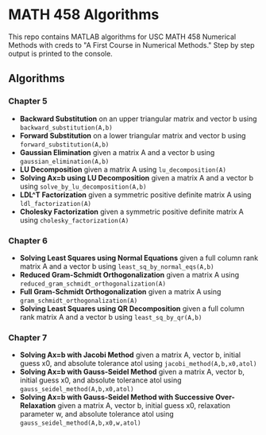 # MATH 458 Algorithms
This repo contains MATLAB algorithms for USC MATH 458 Numerical Methods with creds to "A First Course in Numerical Methods." Step by step output is printed to the console.

## Algorithms

### Chapter 5
* **Backward Substitution** on an upper triangular matrix and vector b using `backward_substitution(A,b)`
* **Forward Substitution** on a lower triangular matrix and vector b using `forward_substitution(A,b)`
* **Gaussian Elimination** given a matrix A and a vector b using `gaussian_elimination(A,b)`
* **LU Decomposition** given a matrix A using `lu_decomposition(A)`
* **Solving Ax=b using LU Decomposition** given a matrix A and a vector b using `solve_by_lu_decomposition(A,b)`
* **LDL^T Factorization** given a symmetric positive definite matrix A using `ldl_factorization(A)`
* **Cholesky Factorization** given a symmetric positive definite matrix A using `cholesky_factorization(A)`

### Chapter 6
* **Solving Least Squares using Normal Equations** given a full column rank matrix A and a vector b using `least_sq_by_normal_eqs(A,b)`
* **Reduced Gram-Schmidt Orthogonalization** given a matrix A using `reduced_gram_schmidt_orthogonalization(A)`
* **Full Gram-Schmidt Orthogonalization** given a matrix A using `gram_schmidt_orthogonalization(A)`
* **Solving Least Squares using QR Decomposition** given a full column rank matrix A and a vector b using `least_sq_by_qr(A,b)`

### Chapter 7
* **Solving Ax=b with Jacobi Method** given a matrix A, vector b, initial guess x0, and absolute tolerance atol using `jacobi_method(A,b,x0,atol)`
* **Solving Ax=b with Gauss-Seidel Method** given a matrix A, vector b, initial guess x0, and absolute tolerance atol using `gauss_seidel_method(A,b,x0,atol)`
* **Solving Ax=b with Gauss-Seidel Method with Successive Over-Relaxation** given a matrix A, vector b, initial guess x0, relaxation parameter w, and absolute tolerance atol using `gauss_seidel_method(A,b,x0,w,atol)`
